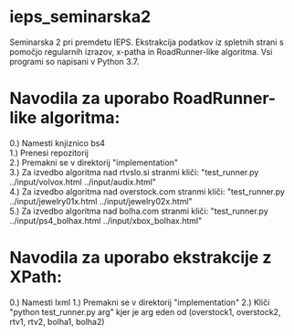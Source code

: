 ﻿# ieps_seminarska2
Seminarska 2 pri premdetu IEPS.
Ekstrakcija podatkov iz spletnih strani s pomočjo regularnih izrazov, x-patha in RoadRunner-like algoritma.
Vsi programi so napisani v Python 3.7.


# Navodila za uporabo RoadRunner-like algoritma:
0.) Namesti knjiznico bs4  
1.) Prenesi repozitorij  
2.) Premakni se v direktorij "implementation"  
3.) Za izvedbo algoritma nad rtvslo.si stranmi kliči: "test_runner.py ../input/volvox.html ../input/audix.html"  
4.) Za izvedbo algoritma nad overstock.com stranmi kliči: "test_runner.py ../input/jewelry01x.html ../input/jewelry02x.html"  
5.) Za izvedbo algoritma nad bolha.com stranmi kliči: "test_runner.py ../input/ps4_bolhax.html ../input/xbox_bolhax.html"  

# Navodila za uporabo ekstrakcije z XPath:
0.) Namesti lxml
1.) Premakni se v direktorij "implementation"
2.) Kliči "python test_runner.py arg" kjer je arg eden od (overstock1, overstock2, rtv1, rtv2, bolha1, bolha2)